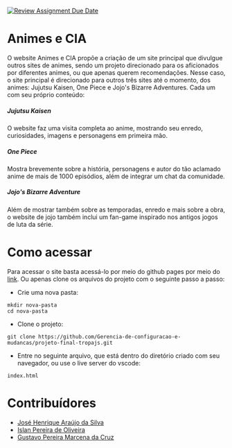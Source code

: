 [![Review Assignment Due Date](https://classroom.github.com/assets/deadline-readme-button-24ddc0f5d75046c5622901739e7c5dd533143b0c8e959d652212380cedb1ea36.svg)](https://classroom.github.com/a/rps_RRg3)


# Animes e CIA

O website Animes e CIA propõe a criação de um site principal que divulgue outros sites de animes, sendo um projeto direcionado para os aficionados por diferentes animes, ou que apenas querem recomendações. Nesse caso, o site principal é direcionado para outros três sites até o momento, dos animes: Jujutsu Kaisen, One Piece e Jojo's Bizarre Adventures. Cada um com seu próprio conteúdo:

##### Jujutsu Kaisen

O website faz uma visita completa ao anime, mostrando seu enredo, curiosidades, imagens e personagens em primeira mão.

##### One Piece 

Mostra brevemente sobre a história, personagens e autor do tão aclamado anime de mais de 1000 episódios, além de integrar um chat da comunidade.

##### Jojo's Bizarre Adventure

Além de mostrar também sobre as temporadas, enredo e mais sobre a obra, o website de jojo também inclui um fan-game inspirado nos antigos jogos de luta da série.

# Como acessar

Para acessar o site basta acessá-lo por meio do github pages por meio do [link](). Ou apenas clone os arquivos do projeto com o seguinte passo a passo: 
* Crie uma nova pasta:
```
mkdir nova-pasta
cd nova-pasta
```
* Clone o projeto:
```
git clone https://github.com/Gerencia-de-configuracao-e-mudancas/projeto-final-tropajs.git
```
* Entre no seguinte arquivo, que está dentro do diretório criado com seu navegador, ou use o live server do vscode:
```
index.html
```

# Contribuídores

* [José Henrique Araújo da Silva](https://github.com/JoseHenrique1) 
* [Islan Pereira de Oliveira](https://github.com/IslanP1) 
* [Gustavo Pereira Marcena da Cruz](https://github.com/GustavoPMarcena)